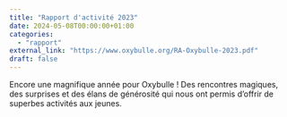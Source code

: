 ```yaml
---
title: "Rapport d'activité 2023"
date: 2024-05-08T00:00:00+01:00
categories: 
  - "rapport"
external_link: "https://www.oxybulle.org/RA-Oxybulle-2023.pdf"
draft: false
---
```

Encore une magnifique année pour Oxybulle ! Des rencontres magiques, des surprises et des élans de générosité qui nous ont permis d’offrir de superbes activités aux jeunes. 